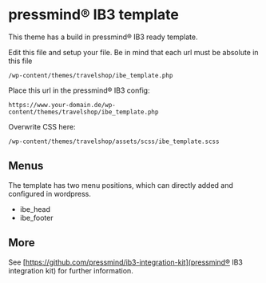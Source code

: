 # pressmind® IB3 template
This theme has a build in pressmind® IB3 ready template.

Edit this file and setup your file. Be in mind that each url must be absolute in this file
````
/wp-content/themes/travelshop/ibe_template.php
````

Place this url in the pressmind® IB3 config:
````
https://www.your-domain.de/wp-content/themes/travelshop/ibe_template.php
````

Overwrite CSS here:
````
/wp-content/themes/travelshop/assets/scss/ibe_template.scss
````

## Menus
The template has two menu positions, which can directly added and configured in wordpress.
* ibe_head
* ibe_footer

## More
See [https://github.com/pressmind/ib3-integration-kit](pressmind® IB3 integration kit) for further information.
